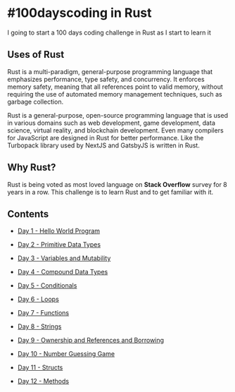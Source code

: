 # #100dayscoding in Rust

I going to start a 100 days coding challenge in Rust as I start to learn it

## Uses of Rust

Rust is a multi-paradigm, general-purpose programming language that emphasizes performance, type safety, and concurrency. It enforces memory safety, meaning that all references point to valid memory, without requiring the use of automated memory management techniques, such as garbage collection.

Rust is a general-purpose, open-source programming language that is used in various domains such as web development, game development, data science, virtual reality, and blockchain development. Even many compilers for JavaScript are designed in Rust for better performance. Like the Turbopack library used by NextJS and GatsbyJS is written in Rust.

## Why Rust?

Rust is being voted as most loved language on **Stack Overflow** survey for 8 years in a row. This challenge is to learn Rust and to get familiar with it.

## Contents

- [Day 1 - Hello World Program](https://github.com/Aniket200-ind/100dayscoding/tree/main/day1)

- [Day 2 - Primitive Data Types](https://github.com/Aniket200-ind/100dayscoding/tree/main/day2)

- [Day 3 - Variables and Mutability](https://github.com/Aniket200-ind/100dayscoding/tree/main/day3)

- [Day 4 - Compound Data Types](https://github.com/Aniket200-ind/100dayscoding/tree/main/day4)

- [Day 5 - Conditionals](https://github.com/Aniket200-ind/100dayscoding/tree/main/day5)

- [Day 6 - Loops](https://github.com/Aniket200-ind/100dayscoding/tree/main/day6)

- [Day 7 - Functions](https://github.com/Aniket200-ind/100dayscoding/tree/main/day7)

- [Day 8 - Strings](https://github.com/Aniket200-ind/100dayscoding/tree/main/day8)

- [Day 9 - Ownership and References and Borrowing](https://github.com/Aniket200-ind/100dayscoding/tree/main/day9)

- [Day 10 - Number Guessing Game](https://github.com/Aniket200-ind/100dayscoding/tree/main/day10)

- [Day 11 - Structs](https://github.com/Aniket200-ind/100dayscoding/tree/main/day11)

- [Day 12 - Methods](https://github.com/Aniket200-ind/100dayscoding/tree/main/day12)